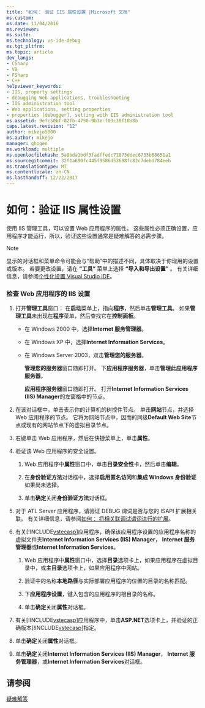 ```yaml
---
title: "如何： 验证 IIS 属性设置 |Microsoft 文档"
ms.custom: 
ms.date: 11/04/2016
ms.reviewer: 
ms.suite: 
ms.technology: vs-ide-debug
ms.tgt_pltfrm: 
ms.topic: article
dev_langs:
- CSharp
- VB
- FSharp
- C++
helpviewer_keywords:
- IIS, property settings
- debugging Web applications, troubleshooting
- IIS administration tool
- Web applications, setting properties
- properties [debugger], setting with IIS administration tool
ms.assetid: 9efc50bf-02fb-4750-9b3e-f03c38f10d8b
caps.latest.revision: "12"
author: mikejo5000
ms.author: mikejo
manager: ghogen
ms.workload: multiple
ms.openlocfilehash: 5a9bda1bdf3fadffedc71873ddec6733b68651a1
ms.sourcegitcommit: 32f1a690fc445f9586d53698fc82c7debd784eeb
ms.translationtype: MT
ms.contentlocale: zh-CN
ms.lasthandoff: 12/22/2017
---
```

# <a name="how-to-verify-iis-property-settings"></a>如何：验证 IIS 属性设置
使用 IIS 管理工具，可以设置 Web 应用程序的属性。 这些属性必须正确设置，应用程序才能运行，所以，验证这些设置通常是疑难解答的必需步骤。  
  
> [!NOTE]
>  显示的对话框和菜单命令可能会与“帮助”中的描述不同，具体取决于你现用的设置或版本。 若要更改设置，请在 **“工具”** 菜单上选择 **“导入和导出设置”** 。 有关详细信息，请参阅[个性化设置 Visual Studio IDE](../ide/personalizing-the-visual-studio-ide.md)。  
  
### <a name="to-check-iis-settings-for-the-web-application"></a>检查 Web 应用程序的 IIS 设置  
  
1.  打开**管理工具**窗口： 在**启动**菜单上，指向**程序**，然后单击**管理工具**。 如果**管理工具**未出现在**程序**菜单，然后查找它在**控制面板**。  
  
    -   在 Windows 2000 中，选择**Internet 服务管理器**。  
  
    -   在 Windows XP 中，选择**Internet Information Services**。  
  
    -   在 Windows Server 2003，双击**管理您的服务器**。  
  
         **管理您的服务器**窗口随即打开。 下**应用程序服务器**，单击**管理此应用程序服务器**。  
  
         **应用程序服务器**窗口随即打开。 打开**Internet Information Services (IIS) Manager**的左窗格中的节点。  
  
2.  在该对话框中，单击表示你的计算机的树控件节点。 单击**网站**节点，并选择 Web 应用程序的节点。 它将为网站节点中，因而的同级**Default Web Site**节点或现有的网站节点下的虚拟目录节点。  
  
3.  右键单击 Web 应用程序，然后在快捷菜单上，单击**属性**。  
  
4.  验证该 Web 应用程序的安全设置。  
  
    1.  Web 应用程序中**属性**窗口中，单击**目录安全性**卡，然后单击**编辑**。  
  
    2.  在**身份验证方法**对话框中，选择**启用匿名访问**和**集成 Windows 身份验证**如果尚未选择。  
  
    3.  单击**确定**关闭**身份验证方法**对话框。  
  
5.  对于 ATL Server 应用程序，请验证 DEBUG 谓词是否与您的 ISAPI 扩展相关联。 有关详细信息，请参阅[如何： 将相关联调试谓词进行的扩展](http://msdn.microsoft.com/en-us/50d261d3-4bd4-41c0-b44e-3591086f121e)。  
  
6.  有关[!INCLUDE[vstecasp](../code-quality/includes/vstecasp_md.md)]应用程序，确保该应用程序设置的应用程序名称的虚拟文件夹**Internet Information Services (IIS) Manager**， **Internet 服务管理器**或**Internet Information Services**。  
  
    1.  Web 应用程序中**属性**窗口中，选择**目录**选项卡上，如果应用程序在虚拟目录中，或**主目录**选项卡上，如果应用程序中网站。  
  
    2.  验证中的名称**本地路径**与实际部署应用程序的位置的目录的名称匹配。  
  
    3.  下**应用程序设置**，键入包含的应用程序的根目录的名称。  
  
    4.  单击**确定**关闭**属性**对话框。  
  
7.  有关[!INCLUDE[vstecasp](../code-quality/includes/vstecasp_md.md)]应用程序中，单击**ASP.NET**选项卡上，并验证的正确版本[!INCLUDE[vstecasp](../code-quality/includes/vstecasp_md.md)]指定。  
  
8.  单击**确定**关闭**属性**对话框。  
  
9. 单击**确定**关闭**Internet Information Services (IIS) Manager**， **Internet 服务管理器**，或**Internet Information Services**对话框。  
  
## <a name="see-also"></a>请参阅  
 [疑难解答](../debugger/debugging-web-applications-troubleshooting.md)